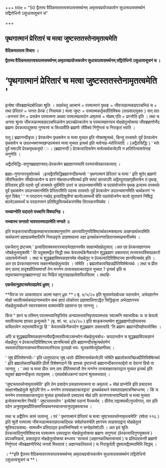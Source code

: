 +++
title = "50 द्वैतस्य वैदिकमततत्त्वरूपत्वसमर्थनम् अमृतत्वप्रयोजकत्वेन सुधारूपत्वसमर्थनं तद्विरोधिनो ऽसुधात्वसूचनं च"

+++


## पृथगात्मानं प्रेरितारं च मत्वा जुष्टस्ततस्तेनामृतत्वमेति

**वैदिकमततत्व विचारः ।**

**द्वैतस्य वैदिकमततत्त्वरूपत्वसमर्थनम् अमृतत्वप्रयोजकत्वेन सुधारूपत्वसमर्थनम् तद्विरोधिनो ऽसुधात्वसूचनं च ।**

# ‘पृथगात्मानं प्रेरितारं च मत्वा जुष्टस्ततस्तेनामृतत्वमेति '

इत्येषा जीवब्रह्मभेदबोधिका श्रुतिः । तदर्थस्तु आत्मानं = परमात्मानं पृथक् = जीवजडात्मकप्रपञ्चभिन्नं च = तथा प्रेरितारं = जगतः प्रेरकं ( नियामकं ) मत्वा जुष्टः = परमात्मकर्तृकप्रीतिविषयः (तत्प्रसादयुक्तः ) सन् ततः -अनन्तरं तेन = प्रसन्नेन परमात्मना अथवा परमात्मप्रसादेन अमृतत्वं = मोक्षम् एति = प्राप्नोति इति । तथा च अनया श्रुत्या जीवजडात्मकप्रपञ्चभिन्नत्वेन प्रपञ्चप्रेरकत्वेन च परमात्मज्ञानस्य मोक्षहेतुत्वोक्त्या जीवब्रह्मणोर्भेदः ब्रह्मणः प्रेरकत्वाद्युक्त्या गुणवत्त्वं च सिध्यतीति ब्रह्मणो जीवैक्यं निर्गुणत्वं च निराकृतं भवति ।

यत्तु ( ब्रह्मानन्दीकृतः ) प्रेरकत्वेन पृथक्त्वेन च मत्वा मुच्यत इति नोक्तश्रुत्यर्थः, किन्तु तत्त्वमतेः पूर्वं प्रेरकत्वेन पृथक्त्वेन च उपलभ्यमानमखण्डात्मरूपं मत्वा मुच्यत इत्यर्थ इति भावेनाह-मतेरित्यादि । (अद्वैतसिद्धिः ) ' मतेः पूर्वं ममाऽपि प्रेरकपृथकदृष्टे ः । (ब्रह्मानन्दी ) प्रेरकत्वादिरूपेण मत्वेत्यर्थकत्वेऽपि न क्षतिरित्याशयेनाह सगुणेति ।

अद्वैतसिद्धिः-सगुणब्रह्मज्ञानवत्-प्रेरकत्वेन ब्रह्मज्ञानस्यापि परम्परयोपकारकत्वात् ।

ब्रह्माः-गुणान्तरयुक्तेत्यर्थः ।इत्यद्वैतसिद्धिब्रह्मानन्दीग्रन्थयोः ' पृथगात्मानं प्रेरितारं च मत्वा ' इति श्रुतेर् ब्रह्मणो जीवभिन्नत्वेन जीवप्रेरकत्वेन च ज्ञानं मोक्षसाधनमित्यर्थ इति स्पष्टं ज्ञात्वाऽपि अद्वैतदुराग्रहगृहीतत्वेन तं पृथक्, प्रेरितारम् इति पदयोः पूर्वं तत्त्वमतेः पूर्वमिति उत्तरं च उपलभ्यमानमिति च पदसंयोजनेन पृथक् इत्यस्य तत्त्वमतेः पूर्वं पृथक्त्वेन उपलभ्यमानमिति प्रेरितारमिति पदस्य तत्वमतेः पूर्वं प्रेरकत्वेन उपलभ्यमानमिति चार्थकरणं 'न सुरां पिबेत् ' ' न परदारान् गच्छेद् इत्यादिश्रुतीनां बाल्येऽसामर्थ्ये चेति पदसंयोजनेन बाल्ये सुरापानं निषिद्धं बाल्येऽसामर्थ्यं च परदारगमनं प्रतिषिद्धमित्यर्थकरणमिव तिरस्करणीयमेव ।

**यच्चाप्नोति यदादत्ते यच्चात्ति विषयानिह ।**

**यच्चास्य सन्ततो भावस्तस्मादात्मेति भण्यते ॥**

इति शङ्कराचार्योदाहृतमहाभारतवक्यानुसारेण आप्त्यादिगुणविशिष्टार्थकात्मशब्दस्य अखण्डार्थरूपमिति चार्थकरणं प्रज्ञाप्रकर्षशालिनि निरूढवृत्तेः प्राज्ञशब्दस्य अज्ञ इत्यर्थकरणवन्नितान्तमपहसनीयमेव ।

एकधैवानु द्रष्टव्यम् ' इत्यादिवाक्यस्वारस्यादभेदज्ञानस्यैव साक्षान्मोक्षहेतुत्वात् ।अत एव प्रेरकत्वज्ञानस्य जोषहेतुत्वमुक्तमि ' ति यदुक्तमद्वैत सिद्धौ तथा केवलार्थकेनैकपदेन शुद्धब्रह्मण उक्तत्वात् तत्स्वरूपविषयप्रकारो धाप्रत्ययेनोच्यते । तथा च शुद्धब्रह्मविषयकज्ञानमेव मोक्षहेतुर् न प्रेरकत्वादिविशिष्टस्य ज्ञानमित्यर्थम् इति । अत एव प्रेरकत्वज्ञानस्य साक्षान्मोक्षाहेतुत्वादेव । जोषेति । ब्रह्मलोकावच्छिन्नप्रीतिविशेषेत्यर्थः । तथा च प्रीतः सन् ततस् तादृशप्रीतिसमाप्तौ तेन मननेन तत्त्वसाक्षात्कारद्वारा मुच्यत ? इत्यर्थ इति च तद्व्याख्यानभूतब्रह्मानन्द्यां यद भिहितं तद्दुराग्रहग्रहावेशविलसितम् । तथाहि-

**एकधैवानुद्रष्टव्यमेतदप्रमेयं ध्रुवम् ।**

**विरजः पर आकाशादज आत्मा महान् ध्रुवः **॥ बृ. ४/५/२० इति श्रुतावभेदबोधक पदाभावेन, अभेदज्ञानेन मोक्षो भवतीत्यर्थकपदानामभावेन कथं ज्ञातं लोकोत्तर प्रज्ञाशालिनाऽद्वैत सिद्धिकृता अभेदज्ञानस्य मोक्षहेतुत्वबोधने स्वारस्यमस्य वाक्यस्येति प्रज्ञावन्त एव जानन्तु ।

किंच " ज्ञानं च तस्मिन् परात्मभावनिवृत्तिरेव अन्यात्मभावनिवृत्तावात्मभावः स्वात्मनि स्वाभाविकः यः स केवलो भवतीत्यात्मा ज्ञायत इत्युच्यते " (बृ. शां. भा. ४/४/२० ) इति शाङ्करभाष्येण शुद्धब्रह्मणोऽज्ञेयत्वस्य कथितत्वेन तद्भाष्यविरुद्धा हि ' केवलार्थकेनैकपदेन शुद्धब्रह्मण उक्तत्वादि 'ति ब्रह्मणः ब्रह्मानंदीयज्ञेयत्वोक्तिः ।

अपि च शुद्धब्रह्मविषयकज्ञानस्यैवाद्वैतमतरीत्याऽसम्भवेन मोक्षहेतुत्वबोध- कपदाभावेन च शुद्धब्रह्मविपकज्ञानं मोक्षहेतुर् न प्रेरकत्वादिविशिष्टस्य ज्ञानमित्यर्थ इति ब्रह्मानन्दीयश्रुत्यर्थवर्णनं स्वमतापरिज्ञानासम्भवनीयपरमतनिरास दुराग्रहो भय- मूलकमेवेत्युपेक्षणीयम् ।

' जुष् प्रीतिसेवनयोः-' इति धातुपाठाज् जुष् धातोः प्रीतिमात्रार्थकत्वेऽपि जोषेति ब्रह्मलोकावच्छिन्नप्रीतिविशेषेत्यर्थ ' इति ब्रह्मलोकावच्छिन्नेति प्रीतौ विशेषणदाने किं ज्ञापकं दृष्टवन्तो ब्रह्मानन्दीकारास्तद्देवो वा देवानां प्रियो वा जानातु । ' तथा च मत्वा प्रीतः सन् ततः प्रीतिसमाप्तौ तेन मननेन तत्त्वसाक्षात्कारद्वारा मुच्यत इत्यर्थ इति यदुक्तं ब्रह्मनन्दीकृता तदयुक्तम् । एतदर्थबोधकानां पदानां श्रुतावभावात् ।

‘जुष्टस्ततस्तेनामृतत्वमेति' इति तेन प्रसादेन प्रसन्नपरमात्मना वा अमृतत्वं = मोक्षं प्राप्नोति इति प्रसादस्य साक्षान्मोक्षहेतुत्वे श्रुतेऽपि'तेन = मननेन तत्त्वसाक्षात्कारद्वारा' इत्थर्थकथनं स्वमताग्रहमात्रनिबन्धनम् । किं च मननेन तत्त्वसाक्षात्कारद्वारा मुच्यत इत्यर्थकत्वे प्रसादस्य मोक्षं प्रति कारणत्वाभावाभिप्राये च मत्वा मुच्यत इत्येतावन्मात्रेण निर्वाहे ' जुष्टस्ततस्तेन ' इत्येतेषां पदानां वैय्यर्थ्यम् । प्रीतेस् तद्वाक्यार्थेऽनुपयोगात्, तत इति पदेन अनुपयुक्तप्रीतिसमाप्तिकथनस्यात्यन्तानुपयुक्तत्वाच्च ।

तथा च अद्वैतिनः कामं जल्पन्तु । परं ' पृथगात्मानं प्रेरितारं च मत्वा जुष्टस्ततस्तेनामृतत्वमेति' (श्वेता ११६ ) इति श्रुतौ परमात्मा जीवजडात्मकात्प्रपञ्चाद्भिन्नः सर्वप्ररेकश्चेति ज्ञानस्य तत्प्रसादद्वारा मोक्षहेतुत्वं श्रुतिघटकशब्द- सामर्थ्येन प्रतिपाद्यत इत्यस्मिन्विषये न सन्देहलेशोऽपि । अत इयं श्रुतिः प्रेरकत्वादिगुणविशिष्टस्य परमात्मनः प्रसादद्वारा मोक्षहेतुत्वोक्त्या ब्रह्मणः सगुणत्वं
(प्रेरकत्वादिगुणयुक्तत्वं ) प्रपञ्चभिन्नत्वं, प्रसादद्वारा मोक्षहेतुत्वोक्त्या बन्धस्य 'सत्यत्वं (अज्ञानकल्पितत्वाभावं ) च प्रतिपादयन्ती ब्रह्मणो निर्गुणत्वं जीवब्रह्मणोरिभेदं जगतो मिथ्यात्वं ( अज्ञानकल्पितत्वं ) च निराकुर्वती दूषयत्यद्वैतमतमिति सिद्धम् ।

। **इति द्वैतस्य वैदिकमततत्त्वरूपत्वसमर्थनम् अमृतत्वप्रयोजकत्वेन सुधारूपत्वसमर्थनं तद्विरोधिनो ऽसुधात्वसूचनं च **।   


